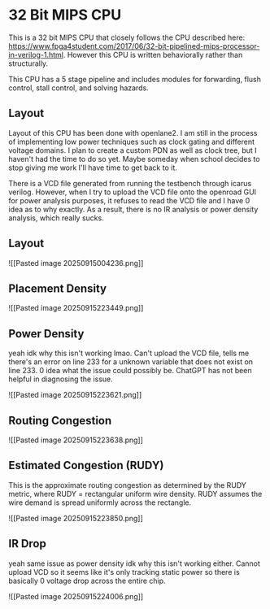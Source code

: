 # 32 Bit MIPS CPU

This is a 32 bit MIPS CPU that closely follows the CPU described here: https://www.fpga4student.com/2017/06/32-bit-pipelined-mips-processor-in-verilog-1.html. However this CPU is written behaviorally rather than structurally.

This CPU has a 5 stage pipeline and includes modules for forwarding, flush control, stall control, and solving hazards.

## Layout

Layout of this CPU has been done with openlane2. I am still in the process of implementing low power techniques such as clock gating and different voltage domains. I plan to create a custom PDN as well as clock tree, but I haven't had the time to do so yet. Maybe someday when school decides to stop giving me work I'll have time to get back to it.

There is a VCD file generated from running the testbench through icarus verilog. However, when I try to upload the VCD file onto the openroad GUI for power analysis purposes, it refuses to read the VCD file and I have 0 idea as to why exactly. As a result, there is no IR analysis or power density analysis, which really sucks.

## Layout

![[Pasted image 20250915004236.png]]

## Placement Density

![[Pasted image 20250915223449.png]]

## Power Density

yeah idk why this isn't working lmao. Can't upload the VCD file, tells me there's an error on line 233 for a unknown variable that does not exist on line 233. 0 idea what the issue could possibly be. ChatGPT has not been helpful in diagnosing the issue.

![[Pasted image 20250915223621.png]]

## Routing Congestion

![[Pasted image 20250915223638.png]]

## Estimated Congestion (RUDY)

This is the approximate routing congestion as determined by the RUDY metric, where RUDY = rectangular uniform wire density. RUDY assumes the wire demand is spread uniformly across the rectangle.

![[Pasted image 20250915223850.png]]

## IR Drop

yeah same issue as power density idk why this isn't working either. Cannot upload VCD so it seems like it's only tracking static power so there is basically 0 voltage drop across the entire chip.

![[Pasted image 20250915224006.png]]